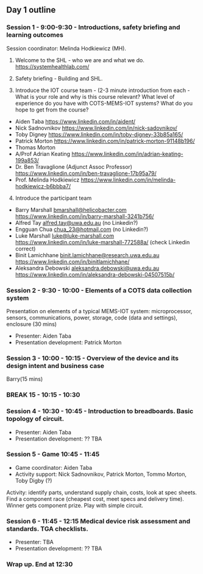 ## Day 1 outline

### Session 1 - 9:00-9:30 - Introductions, safety briefing and learning outcomes 

Session coordinator: Melinda Hodkiewicz (MH).

1. Welcome to the SHL - who we are and what we do. https://systemhealthlab.com/

2. Safety briefing - Building and SHL.

3. Introduce the IOT course team - (2-3 minute introduction from each - What is your role and why is this course relevant? What level of experience do you have with COTS-MEMS-IOT systems? What do you hope to get from the course? 

* Aiden Taba https://www.linkedin.com/in/aident/
* Nick Sadnovnikov https://www.linkedin.com/in/nick-sadovnikov/
* Toby Digney https://www.linkedin.com/in/toby-digney-33b85a165/
* Patrick Morton https://www.linkedin.com/in/patrick-morton-91148b196/
* Thomas Morton 
* A/Prof Adrian Keating https://www.linkedin.com/in/adrian-keating-199a853/
* Dr. Ben Travaglione (Adjunct Assoc Professor) https://www.linkedin.com/in/ben-travaglione-17b95a79/
* Prof. Melinda Hodkiewicz https://www.linkedin.com/in/melinda-hodkiewicz-b6bbba7/

4. Introduce the participant team

* Barry Marshall bmarshall@helicobacter.com https://www.linkedin.com/in/barry-marshall-3241b756/
* Alfred Tay alfred.tay@uwa.edu.au (no Linkedin?)
* Engguan Chua chua_23@hotmail.com (no Linkedin?)
* Luke Marshall luke@luke-marshall.com https://www.linkedin.com/in/luke-marshall-772588a/ (check Linkedin correct)
* Binit Lamichhane binit.lamichhane@research.uwa.edu.au https://www.linkedin.com/in/binitlamichhane/
* Aleksandra Debowski aleksandra.debowski@uwa.edu.au https://www.linkedin.com/in/aleksandra-debowski-04507515b/

### Session 2 - 9:30 - 10:00 - Elements of a COTS data collection system

Presentation on elements of a typical MEMS-IOT system: microprocessor, sensors, communications, power, storage, code (data and settings), enclosure (30 mins)
 
* Presenter: Aiden Taba
* Presentation development: Patrick Morton

### Session 3 - 10:00 - 10:15 - Overview of the device and its design intent and business case 

Barry(15 mins)

### BREAK 15 - 10:15 - 10:30

### Session 4 - 10:30 - 10:45 - Introduction to breadboards. Basic topology of circuit. 

* Presenter: Aiden Taba
* Presentation development: ?? TBA

### Session 5 - Game 10:45 - 11:45

* Game coordinator: Aiden Taba
* Activity support: Nick Sadnovnikov, Patrick Morton, Tommo Morton, Toby Digby (?)

Activity: identify parts, understand supply chain, costs, look at spec sheets. Find a component race (cheapest cost, meet specs and delivery time). Winner gets component prize. Play with simple circuit.

### Session 6 - 11:45 - 12:15 Medical device risk assessment and standards. TGA checklists.

* Presenter: TBA
* Presentation development: ?? TBA

### Wrap up. End at 12:30



